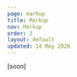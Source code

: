 ```yaml
---
page: markup
title: Markup
nav: Markup
order: 2
layout: default
updated: 14 May 2020
---
```


[soon]
